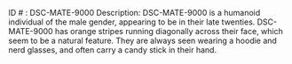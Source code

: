 ID # : DSC-MATE-9000
Description: DSC-MATE-9000 is a humanoid individual of the male gender, appearing to be in their late twenties. DSC-MATE-9000 has orange stripes running diagonally across their face, which seem to be a natural feature. They are always seen wearing a hoodie and nerd glasses, and often carry a candy stick in their hand. 